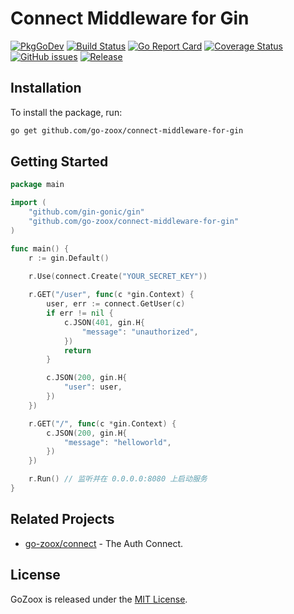 # Connect Middleware for Gin

[![PkgGoDev](https://pkg.go.dev/badge/github.com/go-zoox/connect-middleware-for-gin)](https://pkg.go.dev/github.com/go-zoox/connect-middleware-for-gin)
[![Build Status](https://github.com/go-zoox/connect-middleware-for-gin/actions/workflows/ci.yml/badge.svg?branch=master)](https://github.com/go-zoox/connect-middleware-for-gin/actions/workflows/ci.yml)
[![Go Report Card](https://goreportcard.com/badge/github.com/go-zoox/connect-middleware-for-gin)](https://goreportcard.com/report/github.com/go-zoox/connect-middleware-for-gin)
[![Coverage Status](https://coveralls.io/repos/github/go-zoox/connect-middleware-for-gin/badge.svg?branch=master)](https://coveralls.io/github/go-zoox/connect-middleware-for-gin?branch=master)
[![GitHub issues](https://img.shields.io/github/issues/go-zoox/connect-middleware-for-gin.svg)](https://github.com/go-zoox/connect-middleware-for-gin/issues)
[![Release](https://img.shields.io/github/tag/go-zoox/connect-middleware-for-gin.svg?label=Release)](https://github.com/go-zoox/connect-middleware-for-gin/tags)

## Installation
To install the package, run:
```bash
go get github.com/go-zoox/connect-middleware-for-gin
```

## Getting Started

```go
package main

import (
	"github.com/gin-gonic/gin"
	"github.com/go-zoox/connect-middleware-for-gin"
)

func main() {
	r := gin.Default()
	
	r.Use(connect.Create("YOUR_SECRET_KEY"))

	r.GET("/user", func(c *gin.Context) {
		user, err := connect.GetUser(c)
		if err != nil {
			c.JSON(401, gin.H{
				"message": "unauthorized",
			})
			return
		}

		c.JSON(200, gin.H{
			"user": user,
		})
	})

	r.GET("/", func(c *gin.Context) {
		c.JSON(200, gin.H{
			"message": "helloworld",
		})
	})

	r.Run() // 监听并在 0.0.0.0:8080 上启动服务
}
```

## Related Projects
* [go-zoox/connect](https://github.com/go-zoox/ratelimit) - The Auth Connect.

## License
GoZoox is released under the [MIT License](./LICENSE).
